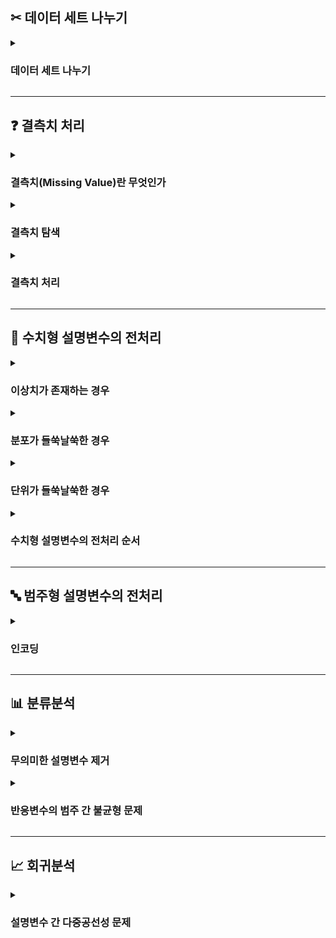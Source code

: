 ## ✂︎ 데이터 세트 나누기

<details><summary><h3>데이터 세트 나누기</h3></summary>

![](https://miro.medium.com/max/1400/0*DKB-pJy7-G6gEkM-)

- **목적 : 인스턴스 훈련에 사용할 데이터 세트와 성능 평가에 사용할 데이터 세트를 구분하기 위함**
    
- **용도**
    - **훈련용(train)** : 인스턴스 훈련(혹은 학습) 용도
    - **검증용(validation)** : 과적합을 충분히 방지하여 훈련을 중단해도 무방한지 판단 용도
    - **평가용(test)** : 인스턴스 성능 평가 용도로서 훈련 시 사용되지 않은 레코드

- **사용 방법**

    ```
    from sklearn.model_selection import train_test_split

    # 데이터 세트를 설명변수 조합 X와 반응변수 y로 구분함
    # 반응변수가 데이터프레임의 마지막 컬럼이라고 가정함
    X = df.iloc[:, :-1]
    y = df.iloc[:, -1]

    # 데이터 세트를 훈련용과 평가용으로 분리함
    # 훈련용 데이터 세트를 (X_train, y_train), 평가용 데이터 세트를 (X_test, y_test)에 할당함
    X_train, X_test, y_train, y_test = train_test_split(X, y)
    ```

- **주요 하이퍼파라미터**
    - `random_state = None`

    - `test_size = 0.25` : 전체 데이터 세트 대비 평가용 데이터 세트의 비중
    
    - `shuffle = True` : 훈련용과 평가용으로 분리하기 전에 레코드를 무작위로 섞을 것인가
    
    - `stratify = None` : 범주의 비율을 훈련용과 평가용에도 유지할 범주형 변수 목록
        - 분류분석 시 반응변수에 대하여 설정할 것을 권장함

</details>

---

## ❓ 결측치 처리

<details><summary><h3>결측치(Missing Value)란 무엇인가</h3></summary>

- **정의 : 기입되지 않은 데이터**

- **`None` 과 `NaN` 의 구분**
    - `None`(Null) : 아무것도 존재하지 않는 데이터
    - `NaN`(Not a Number) : 정의되거나 표현되지 못하는 데이터

- **발생 원인 규명 가능 여부에 따른 구분**
    - **완전 무작위 결측(Missing completely at Random; MCA)** : 발생 원인을 파악할 수 없는 결측치
    - **무작위 결측(Missing at Random; MAR)** : 발생 원인을 완전히 설명할 수는 없는 결측치
    - **비무작위 결측(Missing at Not Random; MNAR)** : 발생 원인을 완전히 설명할 수 있는 결측치

- **결측치 처리 권장 방식**
    - **비무작위 결측의 처리**
        - 대표값에 영향을 미치지 않는 특정 값으로 대체함
            - 결측치를 나타내는 특정 값을 정의하고 해당 값으로 대체
            - 평균(수치형 변수), 최빈값(범주형 변수) 등 대표값으로 대체
    
    - **무작위 결측의 처리**
        - 10% 미만 : 해당 레코드 제거
        - 20% 미만 : 평균(수치형 변수), 최빈값(범주형 변수) 등 대표값으로 대체
        - 20% 이상 : 결측치를 처리하는 머신러닝 모델 설계

</details>

<details><summary><h3>결측치 탐색</h3></summary>
    
- **메소드 `isnull()`를 통한 결측치 탐색**

    ```
    # 결측치가 존재할 경우 True, 존재하지 않을 경우 False를 기입한 데이터프레임 반환
    df.isnull()

    # 데이터프레임 df의 컬럼별 결측치 개수 반환
    df.isnull().sum()

    # 데이터프레임 df의 컬럼별 결측치 비율 반환
    df.isnull().mean()
    ```

- **모듈 `missingno`를 통한 결측치 분포 시각화**

    ```
    import missingno as msno

    # 데이터프레임 df의 컬럼별 결측치 위치 시각화
    msno.matrix(df = df)
    
    # 데이터프레임 df의 컬럼별 결측치 비율 시각화
    msno.bar(df = df)
    ```

</details>

<details><summary><h3>결측치 처리</h3></summary>

- **메소드 `dropna()`를 통한 결측치가 포함된 레코드 제거**

    ```
    df.dropna()
    ```

    - `how = 'any'` : 삭제 조건 세부 설정
        
        - `any` : 결측치가 하나라도 포함된 레코드를 제거함
        - `all` : 모든 컬럼이 결측치인 레코드만 제거함

- **메소드 `fillna()`를 통한 결측치 대체**

    ```
    # 범주형 설명변수의 결측치를 최빈값으로 대체함
    mode_value = df[cat_col].mode(
        axis = 1, 
        numeric_only = False, 
        dropna = True
        )
    df[cat_col] = df[cat_col].fillna(mode_value)

    # 수치형 설명변수의 결측치를 평균으로 대체함
    mean_value = df[num_col].mean()
    df[num_col] = df[num_col].fillna(mean_value)
    ```

</details>

---

## 🔢 수치형 설명변수의 전처리

<details><summary><h3>이상치가 존재하는 경우</h3></summary>

- **이상치(Outlier)**
    - **정의 : 관측된 데이터의 범위에서 지나치게 벗어나 값이 매우 크거나 작은 값**

    - **이상치의 판별**
        - 제1사분위수와 제3사분위수가 상식과 부합하지 않는다면 데이터 세트가 잘못된 것으로 판단함
        - boxplot 등 분포 시각화 툴을 활용하여 이상치 존재 가능성 여부를 확인함
        - 이상치가 존재할 가능성이 있다고 판단되면 이상치 탐지 기법을 통해 이상치를 규정하고 처리함

    - **이상치의 탐지 : Turkey Fence 기법**
        - 정의 : 사분위 범위(InterQuartile Range; IQR)을 활용하여 이상치를 판별하는 기법
            - **사분위 범위(IQR)** : 제3사분위수(Q3) - 제1사분위수(Q1)

        - 이상치를 상한값을 초과하거나 하한값에 미달한 값으로 규정함
            - **하한값(lower_value)** : $Q1-IQR \times 1.5$
            - **상한값(upper_value)** : $Q3+IQR \times 1.5$

    - **이상치의 처리 : 통상적으로는 상한값 및 하한값으로 대체함**

- **사용 방법**

    ```
    from sklearn.preprocessing import RobustScaler
    
    # Turkey Fence 기법에 기반한 이상치 탐지 및 처리기 RobustScaler 인스턴스 생성
    scaler = RobustScaler()

    # 이상치 탐지
    scaler.fit(X_train)

    # 이상치 처리
    X_train = scaler.transform(X_train)
    ```

- **다음을 통해 스케일러의 정보를 확인할 수 있음**
    - `center_` : 중앙값
    - `scale_` : 사분위 범위

</details>

<details><summary><h3>분포가 들쑥날쑥한 경우</h3></summary>

- **표준화(Standardization)**

    ![stanard](https://user-images.githubusercontent.com/116495744/222760130-bdcce494-0d8b-407c-8859-6ab6524b6127.jpg)

    ### $$x_{new}=\frac{x_i-mean(x)}{std(x)}$$

    - 정의 : 값의 분포를 평균이 0, 분산이 1인 표준정규분포(가우시안 정규 분포) 형태로 변환함
    - 목적 : 모든 설명변수의 형태를 통계 분석의 가정에 부합하는 형태로 변환함

- **사용 방법**

    ```
    from sklearn.preprocessing import StandardScaler
    
    # 표준화 처리기 StandardScaler 인스턴스 생성
    scaler = StandardScaler()

    # 평균 및 분산 탐색
    scaler.fit(X_train)

    # 표준화
    X_train = scaler.transform(X_train)
    ```

</details>

<details><summary><h3>단위가 들쑥날쑥한 경우</h3></summary>

- **정규화(Normalization)**

    ![minmax](https://user-images.githubusercontent.com/116495744/222760155-d4fc55ff-3959-4b12-9acb-577c632ad958.jpg)

    ### $$x_{new}=\frac{x_i-min(x)}{max(x)-min(x)}$$

    - 정의 : 값의 범위를 특정하고 모든 설명변수의 분포를 해당 범위로 확대 혹은 축소함
    - 목적 : 모든 설명변수의 크기를 통일하여 설명변수 간 상대적 크기가 주는 영향력을 최소화함

- **사용 방법**

    ```
    from sklearn.preprocessing import MinMaxScaler
    
    # 정규화 처리기 MinMaxScaler 인스턴스 생성
    scaler = MinMaxScaler()

    # 최대최소 변환을 위한 분포 탐색
    scaler.fit(X_train)

    # 정규화
    X_train = scaler.transform(X_train)
    ```

</details>

<details><summary><h3>수치형 설명변수의 전처리 순서</h3></summary>

![스케일링 비교](https://miro.medium.com/max/1400/1*0Ox-p57oxfmaVSaJyJWyPg.png)

- **`RobustScaler` 👉  `StandardScaler` 👉 `MinMaxScaler` 순을 권장함**

    - 이상치가 존재할 경우 정규화에 따른 성능 개선 효과가 미미함
    - 정규화 이후 표준화를 하는 경우 설명변수별 범위가 재조정될 가능성이 있음

</details>

---

## 🔤 범주형 설명변수의 전처리

<details><summary><h3>인코딩</h3></summary>

</details>

---

## 📊 분류분석

<details><summary><h3>무의미한 설명변수 제거</h3></summary>

- **승산(odds)**
    - 이항범주형 반응변수에 대하여 반응하지 않을 가능성($1-p$) 대비 반응할 가능성($p$)
    - 반응변수가 반응할 가능성이 반응하지 않을 가능성보다 몇 배 높은가
    - 반응변수가 반응할 가능성을 $p$ 라고 했을 때, 승산 $odds$ 는 다음과 같음
    
    ### $$odds=\frac{p}{1-p}$$

- **승산비(Oods Ratio; OR)**
    - 이항범주형 반응변수 y와 이항범주형 설명변수 x에 대하여 x의 변동에 따른 y의 반응
    
    - 설명변수가 참일 때 반응변수가 반응할 가능성이 거짓일 때보다 몇 배 높은가
    
    - 이항범주형 반응변수 y와 이항범주형 설명변수 x에 대하여 다음과 같이 가정하자
        - x가 참일 때 y가 반응할 확률 : $a$
        - x가 참일 때 y가 반응하지 않을 확률 : $b$
        - x가 거짓일 때 y가 반응할 확률 : $c$
        - x가 거짓일 때 y가 반응하지 않을 확률 : $d$
        - $a+b+c+d=1$
    - x에 대한 y의 승산비 $OR$ 은 다음과 같음
    
    ### $$OR=\frac{\frac{a}{b}{\frac{c}{d}}$$

- **사용 방법**

    ```
    ```

</details>

<details><summary><h3>반응변수의 범주 간 불균형 문제</h3></summary>

- **사용 방법**

    ```
    from imblearn.over_sampling import SMOTE

    # smote 인스턴스 생성
    sm = SMOTE(random_state = 121)

    # 레코드가 부족한 범주 복제
    X_train_over, y_train_over = sm.fit_resample(X_train, y_train)

    print(f'SMOTE 적용 전 학습용 피처/레이블 데이터 세트 : {X_train.shape}, {y_train.shape}')
    print(f'SMOTE 적용 후 학습용 피처/레이블 데이터 세트 : {X_train_over.shape}, {y_train_over.shape}')
    ```

</details>

---

## 📈 회귀분석

<details><summary><h3>설명변수 간 다중공선성 문제</h3></summary>

- **다중공선성(Multicollinearity)**
    - **정의**
        - 임의의 독립변수가 종속변수에 대하여 제공하는 정보가 다른 독립변수들이 제공하는 정보에 대하여 가지는 의존성
        - 임의의 독립변수가 다중공선성이 높다면, 해당 독립변수가 제공하는 정보를 다른 독립변수들이 제공하는 정보만으로 유추할 수 있다고 판단함

    - **다중공선성의 판단**
        - **피어슨 상관계수를 통한 판단**
            - 피어슨 상관계수를 통해 설명변수 간 상관관계를 측정함
            - 둘 사이에 상관관계가 유의미하게 측정되면 다중공선성이 있다고 판단함
            - 단, 상관관계가 유의미하다고 판단하는 일정한 기준이 없음

        - **분산팽창계수(Variance Inflation Factor; VIF)를 통한 판단**
            - 다중공선성을 측정한 수치로서 그 값이 높을수록 다중공선성이 높다고 판단함
            - 통상적으로는 10을 초과하는 경우 다중공선성이 높은 편이라고 여김
        
        - **피어슨 상관계수와 분산팽창계수 비교**
            - 피어슨 상관계수는 두 변수 간 상관관계 측정에 초점을 맞춤
            - 분산팽창계수는 한 변수의 다른 변수들에 대한 의존성 측정에 초점을 맞춤
            - 따라서 분산팽창계수가 다중공선성을 판단하기에 보다 적합한 지표임
        
    - **다중공선성의 처리**
        - **피어슨 상관계수를 통한 설명변수 간 의존성 확인**
            - 일차적으로 피어슨 상관계수를 통해 다중공선성이 의심되는 변수 및 해당 변수가 의존하고 있을 것으로 의심되는 변수를 확인함
        
        - **분산팽창계수를 통한 설명변수 선별**
            - 이차적으로 분산팽창계수를 통해 다중공선성이 가장 높다고 판단된 변수를 삭제함
            - 모든 설명변수의 분산팽창계수가 10 미만이 될 때까지 반복함

- **설명변수 간 피어슨 상관계수 시각화**

    - **히트맵**

        ```
        import matplotlib.pyplot as plt
        import seaborn as sns
        %matplotlib inline

        # 설명변수 세트 X의 각 컬럼에 대하여 피어슨 상관계수 계산
        X_corr = X.astype(float).corr()

        # 히트맵 크기 설정
        plt.figure(figsize = (25, 12))

        # 팔레트 설정
        colormap = plt.cm.Reds

        # 히트맵 그리기
        sns.heatmap(
            X_corr,
            cmap = colormap,
            linewidths = 0.01, 
            linecolor = 'white', 
            vmax = 1.0, 
            vmin = -1.0,
            square = True,
            annot = True, 
            annot_kws = {"size" : 12}
            )

        plt.show()
        ```

    - **산점도**

        ```
        import matplotlib.pyplot as plt
        import seaborn as sns
        %matplotlib inline

        # 산점도 크기 설정
        plt.figure(figsize = (30, 30))

        # 산점도 그리기
        sns.pairplot(X)

        plt.show()
        ```

- **분산팽창계수를 통한 변수 선별**

    ```
    from statsmodels.stats.outliers_influence import variance_inflation_factor

    # 분산팽창계수 임계값 설정
    i = 10
    
    # 모든 설명변수의 분산팽창계수가 i 미만이 될 때까지 분산팽창계수가 가장 높은 설명변수를 제거하는 과정을 반복함
    while True :
        vif = pd.DataFrame()
        vif['feature'] = X.columns
        vif['VIF'] = [variance_inflation_factor(X.values, i) for i in range(X.shape[1])]
        vif_max = vif['VIF'].max()
        vif_max_col = vif[vif['VIF'] == vif_max].loc[:, 'feature']
        
        if vif_max >= i : X = X.drop(vif_max_col, axis = 1)
        else : break

    # 최종 설명변수들의 분산팽창계수 확인
    print(vif)

    # 설명변수 확인
    print(X)
    ```

</details>